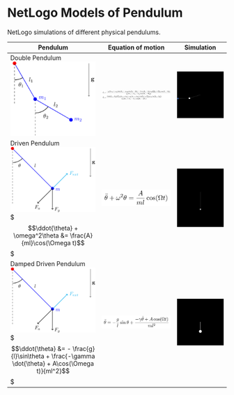 # NetLogo Models of Pendulum
NetLogo simulations of different physical pendulums.

| Pendulum               | Equation of motion    | Simulation            |
|------------------------|-----------------------|-----------------------|
| Double Pendulum <br> <img src="double-pendulum.png" width="300"/> | <img src="double-equation.png" width="700"/> | <img src="double-simulation.gif" width="300"/> |
| Driven Pendulum <br> <img src="damped-driven-pendulum.png" width="300"/> <br> $$$\ddot{\theta} + \omega^2\theta &= \frac{A}{ml}\cos(\Omega t)$$$ | <img src="driven-equation.png" width="300"/> | <img src="driven-simulation.gif" width="300"/> |
| Damped Driven Pendulum <br> <img src="damped-driven-pendulum.png" width="300"/> <br> $$$\ddot{\theta} &= - \frac{g}{l}\sin\theta + \frac{-\gamma \dot{\theta} + A\cos(\Omega t)}{ml^2}$$$ | <img src="damped-driven-equation.png" width="300"/> | <img src="chaotic-simulation.gif" width="300"/> |
